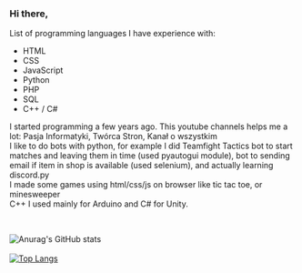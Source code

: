 ### Hi there,
List of programming languages I have experience with:
* HTML
* CSS
* JavaScript
* Python
* PHP
* SQL
* C++ / C#

I started programming a few years ago. This youtube channels helps me a lot: Pasja Informatyki, Twórca Stron, Kanał o wszystkim </br>
I like to do bots with python, for example I did Teamfight Tactics bot to start matches and leaving them in time (used pyautogui module), bot to sending email if item in shop is available (used selenium), and actually learning discord.py </br>
I made some games using html/css/js on browser like tic tac toe, or minesweeper </br>
C++ I used mainly for Arduino and C# for Unity. </br>

</br>

![Anurag's GitHub stats](https://github-readme-stats.vercel.app/api?username=michal-pilarski&show_icons=true&theme=radical)</br> </br>
[![Top Langs](https://github-readme-stats.vercel.app/api/top-langs/?username=michal-pilarski&layout=compact)](https://github.com/anuraghazra/github-readme-stats)
